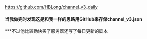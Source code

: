 https://github.com/HBLong/channel_v3_daily

#### 当我做完时发现这是和我一样的思路用GitHub来存储channel_v3.json

***不过他比较勤快买了服务器还写了每日更新的脚本

